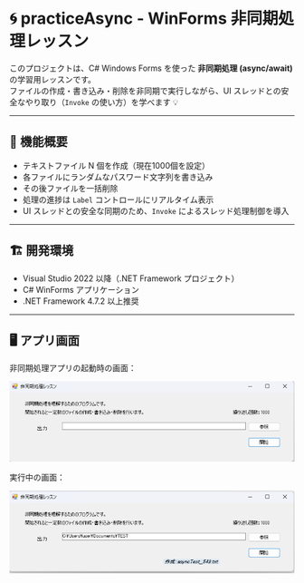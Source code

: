 # 🌀 practiceAsync - WinForms 非同期処理レッスン

このプロジェクトは、C# Windows Forms を使った **非同期処理 (async/await)** の学習用レッスンです。  
ファイルの作成・書き込み・削除を非同期で実行しながら、UI スレッドとの安全なやり取り（`Invoke` の使い方）を学べます 💡

---

## 📁 機能概要

- テキストファイル N 個を作成（現在1000個を設定）
- 各ファイルにランダムなパスワード文字列を書き込み
- その後ファイルを一括削除
- 処理の進捗は `Label` コントロールにリアルタイム表示
- UI スレッドとの安全な同期のため、`Invoke` によるスレッド処理制御を導入

---

## 🏗️ 開発環境

- Visual Studio 2022 以降（.NET Framework プロジェクト）
- C# WinForms アプリケーション
- .NET Framework 4.7.2 以上推奨

---

## 🖥️ アプリ画面

非同期処理アプリの起動時の画面：

![起動時の画面](screenshot/main.png)

実行中の画面：

![実行中の画面](screenshot/progress.png)



